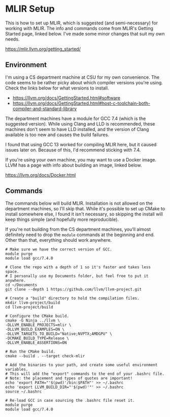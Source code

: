 # MLIR Setup
This is how to set up MLIR, which is suggested (and semi-necessary) for working with MLIR.
The info and commands come from MLIR's Getting Started page, linked below.
I've made some minor changes that suit my own needs.

https://mlir.llvm.org/getting_started/

## Environment
I'm using a CS department machine at CSU for my own convenience.
The code seems to be rather picky about which compiler versions you're using.
Check the links below for what versions to install.

* https://llvm.org/docs/GettingStarted.html#software
* https://llvm.org/docs/GettingStarted.html#host-c-toolchain-both-compiler-and-standard-library

The department machines have a module for GCC 7.4 (which is the suggested version).
While using Clang and LLD is recommended, these machines don't seem to have LLD installed,
and the version of Clang available is too new and causes the build failures.

I found that using GCC 13 worked for compiling MLIR here, but it caused issues later on.
Because of this, I'd recommend sticking with 7.4.

If you're using your own machine, you may want to use a Docker image.
LLVM has a page with info about building an image, linked below.

https://llvm.org/docs/Docker.html

## Commands
The commands below will build MLIR.
Installation is not allowed on the department machines, so I'll skip that.
While it's possible to set up CMake to install somewhere else, I found it isn't necessary,
so skipping the install will keep things simple (and hopefully more reproducible).

If you're not building from the CS department machines,
you'll almost definitely need to drop the `module` commands at the beginning and end.
Other than that, everything should work anywhere.

```shell
# Make sure we have the correct version of GCC.
module purge
module load gcc/7.4.0

# Clone the repo with a depth of 1 so it's faster and takes less space.
# I personally use my Documents folder, but feel free to put it anywhere.
cd ~/Documents
git clone --depth 1 https://github.com/llvm/llvm-project.git

# Create a "build" directory to hold the compilation files.
mkdir llvm-project/build
cd llvm-project/build

# Configure the CMake build.
cmake -G Ninja ../llvm \
-DLLVM_ENABLE_PROJECTS=mlir \
-DLLVM_BUILD_EXAMPLES=ON \
-DLLVM_TARGETS_TO_BUILD="Native;NVPTX;AMDGPU" \
-DCMAKE_BUILD_TYPE=Release \
-DLLVM_ENABLE_ASSERTIONS=ON

# Run the CMake build.
cmake --build . --target check-mlir

# Add the binaries to your path, and create some useful environment variables.
# This will add the "export" commands to the end of your .bashrc file.
# Note: the placement and types of quotes are important!
echo 'export PATH="'$(pwd)'/bin:$PATH"' >> ~/.bashrc
echo 'export LLVM_BUILD_DIR="'$(pwd)'"' >> ~/.bashrc
source ~/.bashrc

# Re-load GCC in case sourcing the .bashrc file reset it.
module purge
module load gcc/7.4.0
```